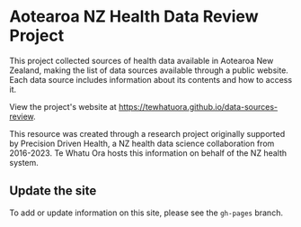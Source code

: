 # Aotearoa NZ Health Data Review Project
This project collected sources of health data available in Aotearoa New Zealand, making the list of data sources available through a public website. Each data source includes information about its contents and how to access it.

View the project's website at https://tewhatuora.github.io/data-sources-review.

This resource was created through a research project originally supported by Precision Driven Health, a NZ health data science collaboration from 2016-2023. Te Whatu Ora hosts this information on behalf of the NZ health system.

## Update the site
To add or update information on this site, please see the `gh-pages` branch.
